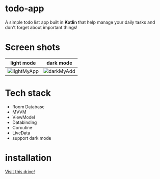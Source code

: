 # todo-app
A simple todo list app built in **Kotlin** that help manage your daily tasks and don't forget about important things!



# Screen shots

light mode             |  dark mode
:-------------------------:|:-------------------------:
![lightMyApp](https://user-images.githubusercontent.com/44446617/185493759-8e0fc003-83db-4bc6-b61e-2c75a6ec164f.jpg)  |  ![darkMyAdd](https://user-images.githubusercontent.com/44446617/185493766-278844f6-1878-44f0-a1a9-1a249ded26af.jpg)

# Tech stack
* Room Database
* MVVM
* ViewModel
* Databinding
* Coroutine
* LiveData
* support dark mode


# installation
[Visit this drive!](https://drive.google.com/file/d/13cYYe_KWJ7Lc9ynsdrNvIwy_5uTD51jM/view?usp=sharing)
